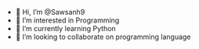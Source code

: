 - 👋 Hi, I’m @Sawsanh9
- 👀 I’m interested in Programming
- 🌱 I’m currently learning Python
- 💞️ I’m looking to collaborate on programming language 


<!---
Sawsanh9/Sawsanh9 is a ✨ special ✨ repository because its `README.md` (this file) appears on your GitHub profile.
You can click the Preview link to take a look at your changes.
--->
